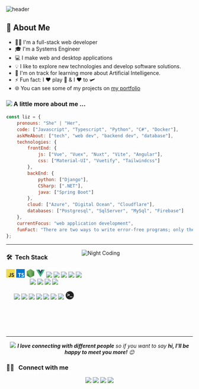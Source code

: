 ![header](https://capsule-render.vercel.app/api?type=waving&color=0:6DA2BF,100:6A4C91&fontColor=fff&fontSize=50&fontAlignY=35&height=300&section=header&text=Hi%20%E2%9C%8B,%20I%27m%20Lizeth%20La%20Serna!&desc=Software%20Engineer%20|%20Freelancer%20|%20Technology%20Enthusiast&descSize=20&descAlignY=55)

## 📖 About Me

* 👩‍💻 I'm a full-stack web developer
* 🎓 I'm a Systems Engineer 
* 💻 I make web and desktop applications
* 💡 I like to explore new technologies and develop software solutions.
* 🌱  I'm on track for learning more about Artificial Intelligence.
* ⚡️ Fun fact: I ❤️ play 🎹 & I ❤️ to 🛩️ 
* 🌐 You can see some of my projects on [my portfolio](https://lizelaser.me/)


### <img src="https://media.giphy.com/media/VgCDAzcKvsR6OM0uWg/giphy.gif" width="50"/> A little more about me ...

```javascript
const liz = {
    pronouns: "She" | "Her",
    code: ["Javascript", "Typescript", "Python", "C#", "Docker"],
    askMeAbout: ["tech", "web dev", "backend dev", "database"],
    technologies: {
        frontEnd: {
            js: ["Vue", "Vuex", "Nuxt", "Vite", "Angular"],
            css: ["Material-UI", "Vuetify", "Tailwindcss"]
        },
        backEnd: {
            python: ["Django"],
            CSharp: [".NET"],
            java: ["Spring Boot"]
        },
        cloud: ["Azure", "Digital Ocean", "Cloudflare"],
        databases: ["Postgresql", "SqlServer", "MySql", "Firebase"]
    },
    currentFocus: "web application development",
    funFact: "There are two ways to write error-free programs; only the third one works"
};
```
----
<img alt="Night Coding" src="https://media.giphy.com/media/L1R1tvI9svkIWwpVYr/giphy.gif" align="right" width="300" height="185"/>

### 🛠 &nbsp;Tech Stack
<p align="center">
<code><img height="23" src="https://raw.githubusercontent.com/github/explore/80688e429a7d4ef2fca1e82350fe8e3517d3494d/topics/javascript/javascript.png"/></code>
<code><img height="23" src="https://raw.githubusercontent.com/github/explore/80688e429a7d4ef2fca1e82350fe8e3517d3494d/topics/typescript/typescript.png"/></code>
<code><img height="23" src="https://raw.githubusercontent.com/github/explore/80688e429a7d4ef2fca1e82350fe8e3517d3494d/topics/nodejs/nodejs.png"></code>
<code><img height="23" src="https://raw.githubusercontent.com/github/explore/80688e429a7d4ef2fca1e82350fe8e3517d3494d/topics/vue/vue.png"/></code>
<code><img height="23" src="https://bestofjs.org/logos/vuetify.svg"/></code>
<code><img height="23" src="https://www.vectorlogo.zone/logos/nuxtjs/nuxtjs-icon.svg"/></code>
<code><img height="23" src="https://cdn3.iconfinder.com/data/icons/logos-and-brands-adobe/512/267_Python-512.png"/></code>
<code><img height="23" src="https://iconape.com/wp-content/png_logo_vector/c.png"></code>
<code><img height="23" src="https://icon-library.com/images/django-icon/django-icon-0.jpg"/></code>
<code><img height="23" src="https://iconape.com/wp-content/png_logo_vector/microsoft-net-logo.png"></code>
<code><img height="23" src="https://user-images.githubusercontent.com/2575745/67964810-4d9a2980-fbd7-11e9-8cf7-661ded187ee6.png"></code>
<code><img height="23" src="https://img.icons8.com/color/480/microsoft-sql-server.png"/></code>
<code><img height="23" src="https://user-images.githubusercontent.com/24623425/36042969-f87531d4-0d8a-11e8-9dee-e87ab8c6a9e3.png"/></code>

</p>

<p align="center">
<code><img height="23" src="https://upload.wikimedia.org/wikipedia/commons/thumb/9/9a/Visual_Studio_Code_1.35_icon.svg/512px-Visual_Studio_Code_1.35_icon.svg.png"/></code>
<code><img height="23" src="https://upload.wikimedia.org/wikipedia/commons/thumb/5/59/Visual_Studio_Icon_2019.svg/2060px-Visual_Studio_Icon_2019.svg.png"/></code>
<code><code><img height="23" src="https://plugins.jetbrains.com/assets/icons/jetbrains.png"/></code></code>
<code><img height="23" src="https://www.docker.com/sites/default/files/d8/styles/role_icon/public/2019-07/Moby-logo.png?itok=sYH_JEaJ"/></code>
<code><img height="23" src="https://www.vectorlogo.zone/logos/git-scm/git-scm-icon.svg"/></code>
<code><img height="23" src="https://user-images.githubusercontent.com/2437911/62945705-2e111300-bdd7-11e9-8f82-cffa978d1071.png"/></code>
<code><img height="23" src="https://cdn3.iconfinder.com/data/icons/logos-and-brands-adobe/512/184_Jira-512.png"/></code>
<code><img height="23" src="https://raw.githubusercontent.com/github/explore/80688e429a7d4ef2fca1e82350fe8e3517d3494d/topics/terminal/terminal.png"/></code></p>
<br/>
<br/>
<br/>
<br/>

----
<p align="center">
<img src="https://media.giphy.com/media/LnQjpWaON8nhr21vNW/giphy.gif" width="60"/> 
<em><b>I love connecting with different people</b> so if you want to say <b>hi, I'll be happy to meet you more!</b> 😊</em></p>

### 🤝🏻 &nbsp; Connect with me

<p align="center">
<a target="_blank" href="https://www.linkedin.com/in/lizeth-laserna/"><img src="https://img.shields.io/static/v1?label=&message=Lizeth%20La%20Serna&color=0A66C2&logo=linkedin&logoColor=white"/></a>
<a href="mailto:lizeth.lasernafelices@gmail.com"><img src="https://img.shields.io/static/v1?label=&message=lizeth.lasernafelices@gmail.com&color=red&logo=gmail&logoColor=white"/></a>
<a target="_blank" href="https://twitter.com/lizssdhdd"><img src="https://img.shields.io/static/v1?label=&message=@lizssdhdd&color=1D9BF0&logo=twitter&logoColor=white"/></a>
<a target="_blank" href="https://t.me/lizelaser"><img src="https://img.shields.io/static/v1?label=&message=@Lizelaser&color=white&logo=telegram&logoColor=white"/></a></p>
